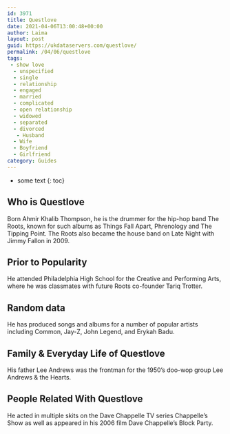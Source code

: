 ```yaml
---
id: 3971
title: Questlove
date: 2021-04-06T13:00:48+00:00
author: Laima
layout: post
guid: https://ukdataservers.com/questlove/
permalink: /04/06/questlove
tags:
 - show love
  - unspecified
  - single
  - relationship
  - engaged
  - married
  - complicated
  - open relationship
  - widowed
  - separated
  - divorced
   - Husband
  - Wife
  - Boyfriend
  - Girlfriend
category: Guides
---
```


* some text
{: toc}


## Who is Questlove
                  
                  
                  
Born Ahmir Khalib Thompson, he is the drummer for the hip-hop band The Roots, known for such albums as Things Fall Apart, Phrenology and The Tipping Point. The Roots also became the house band on Late Night with Jimmy Fallon in 2009.
                  
              
            
              
            
                
                
                
## Prior to Popularity
                  
                  
                  
He attended Philadelphia High School for the Creative and Performing Arts, where he was classmates with future Roots co-founder Tariq Trotter.
                  
              
            
              
            
                
                
                
## Random data
                  
                  
                  
He has produced songs and albums for a number of popular artists including Common, Jay-Z, John Legend, and Erykah Badu.
                  
              
            
              
            
                
                
                
## Family & Everyday Life of Questlove
                  
                  
                  
His father Lee Andrews was the frontman for the 1950&#8217;s doo-wop group Lee Andrews & the Hearts.
                  
              
            
              
            
                
                
                
## People Related With Questlove
                  
                  
                  
He acted in multiple skits on the Dave Chappelle TV series Chappelle&#8217;s Show as well as appeared in his 2006 film Dave Chappelle&#8217;s Block Party.
                  
              
            
              
            
                
              
            
              
              
            
            
              
            
          
          
          